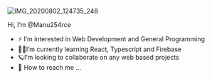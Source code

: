 ![IMG_20200802_124735_248](https://user-images.githubusercontent.com/69007849/167949551-3fff06e2-5f26-4702-8fd2-02238b0f5fb8.jpg)


Hi, I’m @Manu254rce

- ⚡ I’m interested in Web Development and General Programming
- 🐱‍💻I’m currently learning React, Typescript and Firebase
- 🪐I’m looking to collaborate on any web based projects
- 🚀 How to reach me ...

<!---
Manu254rce/Manu254rce is a ✨ special ✨ repository because its `README.md` (this file) appears on your GitHub profile.
You can click the Preview link to take a look at your changes.
--->

